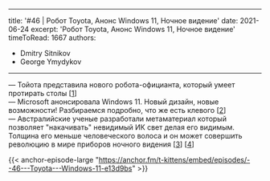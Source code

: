 
---
title: '#46 | Робот Toyota, Анонс Windows 11, Ночное видение'
date: 2021-06-24
excerpt: 'Робот Toyota, Анонс Windows 11, Ночное видение'
timeToRead: 1667
authors:
  - Dmitry Sitnikov
  - George Ymydykov
---

— Тойота представила нового робота-официанта, который умеет протирать столы [[1](https://pressroom.toyota.com/toyota-research-institute-reaches-new-technical-milestones-in-robotics/)]<br/>
— Microsoft анонсировала Windows 11. Новый дизайн, новые возможности! Разбираемся подробно, что же есть клевого [[2](https://vc.ru/tech/262755-microsoft-predstavila-windows-11-s-novym-dizaynom-i-podderzhkoy-android-prilozheniy)]<br/>
— Австралийские ученые разработали метаматериал который позволяет "накачивать" невидимый ИК свет делая его видимым. Толщина его меньше человеческого волоса и он может совершить революцию в мире приборов ночного видения [[3](https://gadgets.ndtv.com/science/news/night-vision-regular-glasses-technology-australian-national-university-advanced-photonics-2465970)] [[4](https://www.spiedigitallibrary.org/journals/advanced-photonics/volume-3/issue-03/036002/Infrared-upconversion-imaging-in-nonlinear-metasurfaces/10.1117/1.AP.3.3.036002.full?SSO=1)]

{{< anchor-episode-large "https://anchor.fm/t-kittens/embed/episodes/--46---Toyota---Windows-11-e13d9bs" >}}
